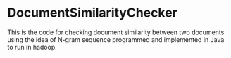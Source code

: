 # DocumentSimilarityChecker
This is the code for checking document similarity between two documents using the idea of N-gram sequence programmed and implemented in Java to run in hadoop.
